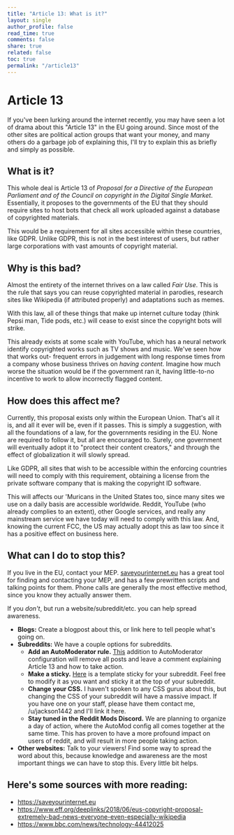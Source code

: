 ```yaml
---
title: "Article 13: What is it?"
layout: single
author_profile: false
read_time: true
comments: false
share: true
related: false
toc: true
permalink: "/article13"
---
```


# Article 13

If you've been lurking around the internet recently, you may have seen a lot of
drama about this "Article 13" in the EU going around. Since most of the other
sites are political action groups that want your money, and many others do a
garbage job of explaining this, I'll try to explain this as briefly and simply
as possible.

## What is it?

This whole deal is Article 13 of *Proposal for a Directive of the European
Parliament and of the Council on copyright in the Digital Single Market*.
Essentially, it proposes to the governments of the EU that they should require
sites to host bots that check all work uploaded against a database of
copyrighted materials.

This would be a requirement for all sites accessible within these countries,
like GDPR. Unlike GDPR, this is not in the best interest of users, but rather
large corporations with vast amounts of copyright material.

## Why is this bad?

Almost the entirety of the internet thrives on a law called *Fair Use*. This is
the rule that says you can reuse copyrighted material in parodies, research
sites like Wikipedia (if attributed properly) and adaptations such as memes.

With this law, all of these things that make up internet culture today (think
Pepsi man, Tide pods, etc.) will cease to exist since the copyright bots will
strike.

This already exists at some scale with YouTube, which has a neural network
identify copyrighted works such as TV shows and music. We've seen how that
works out- frequent errors in judgement with long response times from a
company whose business thrives on *having content.* Imagine how much worse the
situation would be if the government ran it, having little-to-no incentive to
work to allow incorrectly flagged content.

## How does this affect me?

Currently, this proposal exists only within the European Union. That's all it
is, and all it ever will be, even if it passes. This is simply a suggestion,
with all the foundations of a law, for the governments residing in the EU.
None are required to follow it, but all are encouraged to. Surely, one
government will eventually adopt it to "protect their content creators," and
through the effect of globalization it will slowly spread.

Like GDPR, all sites that wish to be accessible within the enforcing countries
will need to comply with this requirement, obtaining a license from the private
software company that is making the copyright ID software.

This will affects our 'Muricans in the United States too, since many sites we
use on a daily basis are accessible worldwide. Reddit, YouTube (who already
complies to an extent), other Google services, and really any mainstream
service we have today will need to comply with this law. And, knowing the
current FCC, the US may actually adopt this as law too since it has a positive
effect on business here.

## What can I do to stop this?

If you live in the EU, contact your MEP.
[saveyourinternet.eu](https://saveyourinternet.eu) has a great tool for finding
and contacting your MEP, and has a few prewritten scripts and talking points
for them. Phone calls are generally the most effective method, since you know
they actually answer them.

If you *don't*, but run a website/subreddit/etc. you can help spread awareness.

* **Blogs:** Create a blogpost about this, or link here to tell people what's
going on.
* **Subreddits:** We have a couple options for subreddits.
    * **Add an AutoModerator rule.**
    [This](https://gist.github.com/jackson1442/66eea28004c5be55207884f58efe5fda)
    addition to AutoModerator configuration will remove all posts and leave a
    comment explaining Article 13 and how to take action.
    * **Make a sticky.** [Here](https://gist.githubusercontent.com/jackson1442/ea11759728015c49db5829e2fe7eb92b/raw/f88a1fde182ac26bd9a66e6cf9208bf35e627c9c/a13%2520sticky.md)
    is a template sticky for your subreddit. Feel free to modify it as you want and
    sticky it at the top of your subreddit.
    * **Change your CSS.** I haven't spoken to any CSS gurus about this, but
    changing the CSS of your subreddit will have a massive impact. If you have
    one on your staff, please have them contact me, /u/jackson1442 and I'll
    link it here.
    * **Stay tuned in the Reddit Mods Discord.** We are planning to organize a
    day of action, where the AutoMod config all comes together at the same
    time. This has proven to have a more profound impact on users of reddit,
    and will result in more people taking action.
* **Other websites:** Talk to your viewers! Find some way to spread the word
about this, because knowledge and awareness are the most important things we
can have to stop this. Every little bit helps.

## Here's some sources with more reading:

* https://saveyourinternet.eu
* https://www.eff.org/deeplinks/2018/06/eus-copyright-proposal-extremely-bad-news-everyone-even-especially-wikipedia
* https://www.bbc.com/news/technology-44412025
